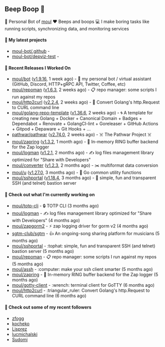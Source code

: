 ## Beep Boop 👋

:hammer: Personal Bot of [moul](https://github.com/moul)
:heart: Beeps and boops
:computer: I make boring tasks like running scripts, synchronizing data, and monitoring services





#### 🌱 My latest projects

- [moul-bot/.github](https://github.com/moul-bot/.github) - 
- [moul-bot/depviz-test](https://github.com/moul-bot/depviz-test) - 

#### 🔭 Recent Releases I Worked On
- [moul/bot](https://github.com/moul/bot) ([v1.9.16](https://github.com/moul/bot/releases/tag/v1.9.16), 1 week ago) - 🤖 my personal bot / virtual assistant (GitHub, Discord, HTTP&#43;gRPC API, Twitter, Coffee, etc)
- [moul/repoman](https://github.com/moul/repoman) ([v1.6.3](https://github.com/moul/repoman/releases/tag/v1.6.3), 2 weeks ago) - 📋 repo manager: some scripts I run against my repos
- [moul/http2curl](https://github.com/moul/http2curl) ([v2.2.4](https://github.com/moul/http2curl/releases/tag/v2.2.4), 2 weeks ago) - :triangular_ruler: Convert Golang&#39;s http.Request to CURL command line
- [moul/golang-repo-template](https://github.com/moul/golang-repo-template) ([v1.36.6](https://github.com/moul/golang-repo-template/releases/tag/v1.36.6), 2 weeks ago) - 🌀 A template for creating new Golang &#43; Docker &#43; Canonical Domain &#43; Badges &#43; Dependabot &#43; Renovate &#43; GolangCI-lint &#43; Goreleaser &#43; GitHub Actions &#43; Gitpod &#43; Depaware &#43; Git Hooks &#43; ...
- [pathwar/pathwar](https://github.com/pathwar/pathwar) ([v2.74.0](https://github.com/pathwar/pathwar/releases/tag/v2.74.0), 2 weeks ago) - ☠️ The Pathwar Project ☠️
- [moul/zapring](https://github.com/moul/zapring) ([v1.3.2](https://github.com/moul/zapring/releases/tag/v1.3.2), 1 month ago) - 💍 In-memory RING buffer backend for the Zap logger
- [moul/logman](https://github.com/moul/logman) ([v1.2.1](https://github.com/moul/logman/releases/tag/v1.2.1), 2 months ago) - ✍️ log files management library optimized for &#34;Share with Developers&#34;
- [moul/converter](https://github.com/moul/converter) ([v1.2.3](https://github.com/moul/converter/releases/tag/v1.2.3), 2 months ago) - :scissors: multiformat data conversion
- [moul/u](https://github.com/moul/u) ([v1.27.0](https://github.com/moul/u/releases/tag/v1.27.0), 3 months ago) - 🔬 Go common utility functions
- [moul/sshportal](https://github.com/moul/sshportal) ([v1.18.4](https://github.com/moul/sshportal/releases/tag/v1.18.4), 3 months ago) - :tophat: simple, fun and transparent SSH (and telnet) bastion server


<h4>👷 Check out what I'm currently working on</h4>
<ul>

<li><a href="https://github.com/moul/totp-cli">moul/totp-cli</a> - 🔒 TOTP CLI (3 months ago)</li>
<li><a href="https://github.com/moul/logman">moul/logman</a> - ✍️ log files management library optimized for &#34;Share with Developers&#34; (4 months ago)</li>
<li><a href="https://github.com/moul/zapgorm2">moul/zapgorm2</a> - ⚡ zap logging driver for gorm v2 (4 months ago)</li>
<li><a href="https://github.com/sgtm-club/sgtm">sgtm-club/sgtm</a> - 👍 An ongoing-song sharing platform for musicians (5 months ago)</li>
<li><a href="https://github.com/moul/sshportal">moul/sshportal</a> - :tophat: simple, fun and transparent SSH (and telnet) bastion server (5 months ago)</li>
<li><a href="https://github.com/moul/repoman">moul/repoman</a> - 📋 repo manager: some scripts I run against my repos (5 months ago)</li>
<li><a href="https://github.com/moul/assh">moul/assh</a> - :computer: make your ssh client smarter (5 months ago)</li>
<li><a href="https://github.com/moul/zapring">moul/zapring</a> - 💍 In-memory RING buffer backend for the Zap logger (5 months ago)</li>
<li><a href="https://github.com/moul/gotty-client">moul/gotty-client</a> - :wrench: terminal client for GoTTY (6 months ago)</li>
<li><a href="https://github.com/moul/http2curl">moul/http2curl</a> - :triangular_ruler: Convert Golang&#39;s http.Request to CURL command line (6 months ago)</li>
</ul>

<h4>👯 Check out some of my recent followers</h4>
<ul>

<li><a href="https://github.com/zfogg">zfogg</a>
<li><a href="https://github.com/kocheko">kocheko</a>
<li><a href="https://github.com/Lisprez">Lisprez</a>
<li><a href="https://github.com/lucmichalski">lucmichalski</a>
<li><a href="https://github.com/Sudomi">Sudomi</a>
</ul>
